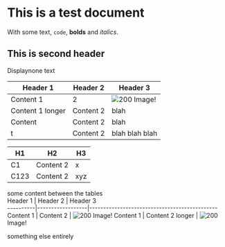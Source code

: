 # This is a test document

With some text, `code`, **bolds** and _italics_.

## This is second header

Displaynone text

Header 1         | Header 2  | Header 3                                     
-----------------|-----------|----------------------------------------------
Content 1        | 2         | ![200](http://lorempixel.com/200/200) Image! 
Content 1 longer | Content 2 | blah                                         
Content          | Content 2 | blah                                         
t                | Content 2 | blah blah blah                               

H1   | H2        | H3  
-----|-----------|-----
C1   | Content 2 | x   
C123 | Content 2 | xyz 

some content between the tables  
Header 1  | Header 2         | Header 3                                     
----------|------------------|----------------------------------------------
Content 1 | Content 2        | ![200](http://lorempixel.com/200/200) Image! 
Content 1 | Content 2 longer | ![200](http://lorempixel.com/200/200) Image! 

something else entirely

